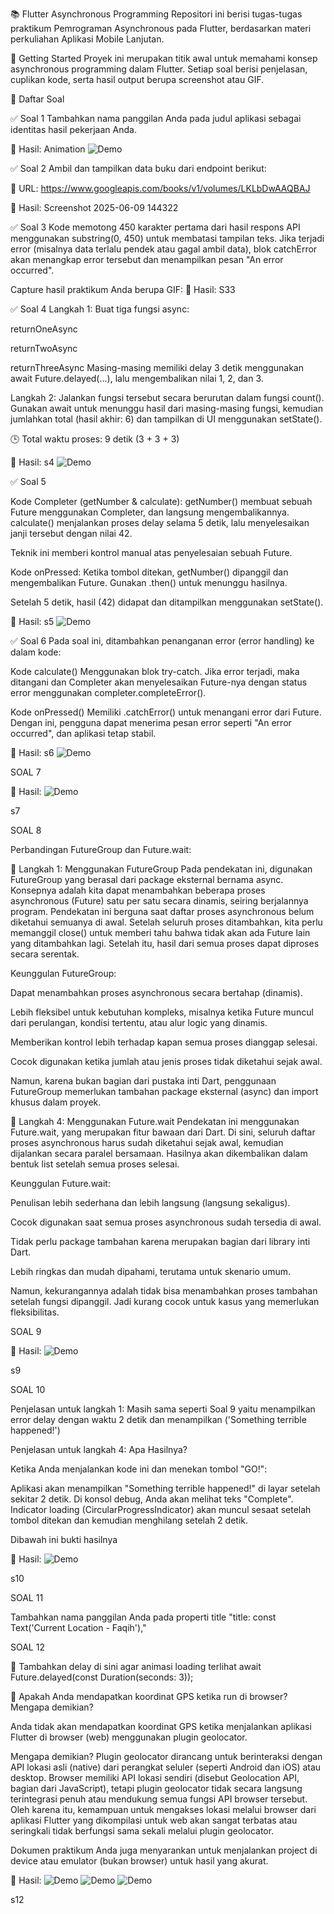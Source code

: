 📚 Flutter Asynchronous Programming Repositori ini berisi tugas-tugas praktikum Pemrograman Asynchronous pada Flutter, berdasarkan materi perkuliahan Aplikasi Mobile Lanjutan.

🚀 Getting Started Proyek ini merupakan titik awal untuk memahami konsep asynchronous programming dalam Flutter. Setiap soal berisi penjelasan, cuplikan kode, serta hasil output berupa screenshot atau GIF.

📝 Daftar Soal

✅ Soal 1 Tambahkan nama panggilan Anda pada judul aplikasi sebagai identitas hasil pekerjaan Anda.

📸 Hasil: Animation
![Demo](./soal1.gif)

✅ Soal 2 Ambil dan tampilkan data buku dari endpoint berikut:

📎 URL: https://www.googleapis.com/books/v1/volumes/LKLbDwAAQBAJ

📸 Hasil: Screenshot 2025-06-09 144322


✅ Soal 3 Kode memotong 450 karakter pertama dari hasil respons API menggunakan substring(0, 450) untuk membatasi tampilan teks. Jika terjadi error (misalnya data terlalu pendek atau gagal ambil data), blok catchError akan menangkap error tersebut dan menampilkan pesan "An error occurred".

Capture hasil praktikum Anda berupa GIF: 📸 Hasil: S33

✅ Soal 4 Langkah 1: Buat tiga fungsi async:

returnOneAsync

returnTwoAsync

returnThreeAsync Masing-masing memiliki delay 3 detik menggunakan await Future.delayed(...), lalu mengembalikan nilai 1, 2, dan 3.

Langkah 2: Jalankan fungsi tersebut secara berurutan dalam fungsi count(). Gunakan await untuk menunggu hasil dari masing-masing fungsi, kemudian jumlahkan total (hasil akhir: 6) dan tampilkan di UI menggunakan setState().

🕒 Total waktu proses: 9 detik (3 + 3 + 3)

📸 Hasil: s4
![Demo](./soal3.gif)

✅ Soal 5

Kode Completer (getNumber & calculate): getNumber() membuat sebuah Future menggunakan Completer, dan langsung mengembalikannya.
calculate() menjalankan proses delay selama 5 detik, lalu menyelesaikan janji tersebut dengan nilai 42.

Teknik ini memberi kontrol manual atas penyelesaian sebuah Future.

Kode onPressed: Ketika tombol ditekan, getNumber() dipanggil dan mengembalikan Future.
Gunakan .then() untuk menunggu hasilnya.

Setelah 5 detik, hasil (42) didapat dan ditampilkan menggunakan setState().

📸 Hasil: s5
![Demo](./soal4.gif)

✅ Soal 6 Pada soal ini, ditambahkan penanganan error (error handling) ke dalam kode:

Kode calculate() Menggunakan blok try-catch.
Jika error terjadi, maka ditangani dan Completer akan menyelesaikan Future-nya dengan status error menggunakan completer.completeError().

Kode onPressed() Memiliki .catchError() untuk menangani error dari Future.
Dengan ini, pengguna dapat menerima pesan error seperti "An error occurred", dan aplikasi tetap stabil.

📸 Hasil: s6
![Demo](./soal6.gif)

SOAL 7

📸 Hasil:
![Demo](./soal7.gif)

s7

SOAL 8

Perbandingan FutureGroup dan Future.wait:

🔹 Langkah 1: Menggunakan FutureGroup Pada pendekatan ini, digunakan FutureGroup yang berasal dari package eksternal bernama async. Konsepnya adalah kita dapat menambahkan beberapa proses asynchronous (Future) satu per satu secara dinamis, seiring berjalannya program. Pendekatan ini berguna saat daftar proses asynchronous belum diketahui semuanya di awal. Setelah seluruh proses ditambahkan, kita perlu memanggil close() untuk memberi tahu bahwa tidak akan ada Future lain yang ditambahkan lagi. Setelah itu, hasil dari semua proses dapat diproses secara serentak.

Keunggulan FutureGroup:

Dapat menambahkan proses asynchronous secara bertahap (dinamis).

Lebih fleksibel untuk kebutuhan kompleks, misalnya ketika Future muncul dari perulangan, kondisi tertentu, atau alur logic yang dinamis.

Memberikan kontrol lebih terhadap kapan semua proses dianggap selesai.

Cocok digunakan ketika jumlah atau jenis proses tidak diketahui sejak awal.

Namun, karena bukan bagian dari pustaka inti Dart, penggunaan FutureGroup memerlukan tambahan package eksternal (async) dan import khusus dalam proyek.

🔹 Langkah 4: Menggunakan Future.wait Pendekatan ini menggunakan Future.wait, yang merupakan fitur bawaan dari Dart. Di sini, seluruh daftar proses asynchronous harus sudah diketahui sejak awal, kemudian dijalankan secara paralel bersamaan. Hasilnya akan dikembalikan dalam bentuk list setelah semua proses selesai.

Keunggulan Future.wait:

Penulisan lebih sederhana dan lebih langsung (langsung sekaligus).

Cocok digunakan saat semua proses asynchronous sudah tersedia di awal.

Tidak perlu package tambahan karena merupakan bagian dari library inti Dart.

Lebih ringkas dan mudah dipahami, terutama untuk skenario umum.

Namun, kekurangannya adalah tidak bisa menambahkan proses tambahan setelah fungsi dipanggil. Jadi kurang cocok untuk kasus yang memerlukan fleksibilitas.

SOAL 9

📸 Hasil:
![Demo](./soal8.gif)

s9

SOAL 10

Penjelasan untuk langkah 1: Masih sama seperti Soal 9 yaitu menampilkan error delay dengan waktu 2 detik dan menampilkan ('Something terrible happened!')

Penjelasan untuk langkah 4: Apa Hasilnya?

Ketika Anda menjalankan kode ini dan menekan tombol "GO!":

Aplikasi akan menampilkan "Something terrible happened!" di layar setelah sekitar 2 detik. Di konsol debug, Anda akan melihat teks "Complete". Indicator loading (CircularProgressIndicator) akan muncul sesaat setelah tombol ditekan dan kemudian menghilang setelah 2 detik.

Dibawah ini bukti hasilnya

📸 Hasil:
![Demo](./soal9.gif)

s10

SOAL 11

Tambahkan nama panggilan Anda pada properti title "title: const Text('Current Location - Faqih'),"

SOAL 12

🔹 Tambahkan delay di sini agar animasi loading terlihat await Future.delayed(const Duration(seconds: 3));

🔹 Apakah Anda mendapatkan koordinat GPS ketika run di browser? Mengapa demikian?

Anda tidak akan mendapatkan koordinat GPS ketika menjalankan aplikasi Flutter di browser (web) menggunakan plugin geolocator.

Mengapa demikian? Plugin geolocator dirancang untuk berinteraksi dengan API lokasi asli (native) dari perangkat seluler (seperti Android dan iOS) atau desktop. Browser memiliki API lokasi sendiri (disebut Geolocation API, bagian dari JavaScript), tetapi plugin geolocator tidak secara langsung terintegrasi penuh atau mendukung semua fungsi API browser tersebut. Oleh karena itu, kemampuan untuk mengakses lokasi melalui browser dari aplikasi Flutter yang dikompilasi untuk web akan sangat terbatas atau seringkali tidak berfungsi sama sekali melalui plugin geolocator.

Dokumen praktikum Anda juga menyarankan untuk menjalankan project di device atau emulator (bukan browser) untuk hasil yang akurat.

📸 Hasil:
![Demo](./soal10.gif)
![Demo](./soal11.gif)
![Demo](./soal12.gif)

s12
